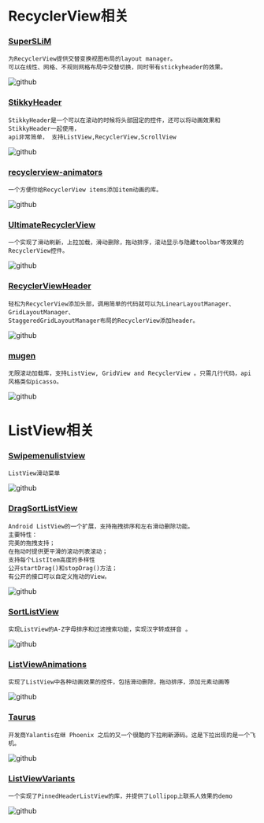 # RecyclerView相关
### [SuperSLiM](https://github.com/TonicArtos/SuperSLiM)
    为RecyclerView提供交替变换视图布局的layout manager。
    可以在线性、网格、不规则网格布局中交替切换，同时带有stickyheader的效果。
![github](http://www.jcodecraeer.com/uploads/150110/1-1501101APB29.gif "github")

### [StikkyHeader](https://github.com/carlonzo/StikkyHeader)
    StikkyHeader是一个可以在滚动的时候将头部固定的控件，还可以将动画效果和StikkyHeader一起使用，
    api非常简单， 支持ListView,RecyclerView,ScrollView
![github](http://www.jcodecraeer.com/uploads/150127/1-15012G20SJE.gif "github")

### [recyclerview-animators](https://github.com/wasabeef/recyclerview-animators)
    一个方便你给RecyclerView items添加item动画的库。
![github](http://www.jcodecraeer.com/uploads/150113/1-150113011K0336.jpg "github")

### [UltimateRecyclerView](https://github.com/cymcsg/UltimateRecyclerView)
    一个实现了滑动刷新，上拉加载，滑动删除，拖动排序，滚动显示与隐藏toolbar等效果的RecyclerView控件。
![github](http://www.jcodecraeer.com/uploads/150315/1-15031511105O25.gif "github")

### [RecyclerViewHeader](https://github.com/blipinsk/RecyclerViewHeader)
    轻松为RecyclerView添加头部，调用简单的代码就可以为LinearLayoutManager、GridLayoutManager、
    StaggeredGridLayoutManager布局的RecyclerView添加header。
![github](http://www.jcodecraeer.com/uploads/150522/1-15052211105T31.png "github")

### [mugen](https://github.com/vinaysshenoy/mugen)
    无限滚动加载库，支持ListView, GridView and RecyclerView 。只需几行代码，api风格类似picasso。
![github](http://www.jcodecraeer.com/uploads/150511/1-15051111491U53.gif "github")


# ListView相关
### [Swipemenulistview](https://github.com/baoyongzhang/SwipeMenuListView)
    ListView滑动菜单
![github](http://img.my.csdn.net/uploads/201412/31/1420002304_8454.gif "github")

### [DragSortListView](https://github.com/bauerca/drag-sort-listview)
    Android ListView的一个扩展，支持拖拽排序和左右滑动删除功能。
    主要特性：
    完美的拖拽支持；
    在拖动时提供更平滑的滚动列表滚动；
    支持每个ListItem高度的多样性
    公开startDrag()和stopDrag()方法；
    有公开的接口可以自定义拖动的View。
![github](http://img.my.csdn.net/uploads/201412/31/1420001862_7886.gif "github")

### [SortListView](https://github.com/leerduo/SortListView)
    实现ListView的A-Z字母排序和过滤搜索功能，实现汉字转成拼音 。
![github](http://img.my.csdn.net/uploads/201505/28/1432812857_2043.gif "github")

### [ListViewAnimations](https://github.com/nhaarman/ListViewAnimations)
    实现了ListView中各种动画效果的控件，包括滑动删除，拖动排序，添加元素动画等
![github](http://www.jcodecraeer.com/uploads/150108/1-15010QPS6114.gif "github")

### [Taurus](https://github.com/Yalantis/Taurus)
    开发商Yalantis在继 Phoenix 之后的又一个很酷的下拉刷新源码。这是下拉出现的是一个飞机。
![github](http://www.jcodecraeer.com/uploads/150316/1-150316221UE03.gif "github")

### [ListViewVariants](https://github.com/AndroidDeveloperLB/ListViewVariants)
    一个实现了PinnedHeaderListView的库，并提供了Lollipop上联系人效果的demo
![github](http://www.jcodecraeer.com/uploads/150424/1-150424094443920.gif "github")
